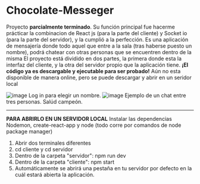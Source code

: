 # Chocolate-Messeger
Proyecto **parcialmente terminado**. Su función principal fue hacerme prácticar la combinacion de React js (para la parte del cliente) y Socket io (para la parte del servidor), y la cumplió a la perfección. Es una aplicación de mensajería donde todo aquel que entre a la sala (tras haberse puesto un nombre), podrá chatear con otras personas que se encuentren dentro de la misma
El proyecto está dividido en dos partes, la primera donde esta la interfaz del cliente, y la otra del servidor propio que la aplicación tiene. 
**¡El código ya es descargable y ejecutable para ser probado!** Aún no esta disponible de manera online, pero se puede descargar y abrir en un seridor local 

![image](https://user-images.githubusercontent.com/92605825/222844154-a27172e8-5a62-4c3f-aec3-1d55cc99130f.png)
Log in para elegir un nombre.
![image](https://user-images.githubusercontent.com/92605825/222845543-5990aedb-23d6-460a-bc5a-f25a27096e35.png)
Ejemplo de un chat entre tres personas. Salúd campeón.

-----------------------------------------------------------------------------------------------------------------------------

**PARA ABRIRLO EN UN SERVIDOR LOCAL**
Instalar las dependencias Nodemon, create-react-app y node (todo corre por comandos de node package manager)

1. Abrir dos terminales diferentes
2. cd cliente y cd servidor
3. Dentro de la carpeta "servidor": npm run dev
4. Dentro de la carpeta "cliente": npm start
5. Automáticamente se abrirá una pestaña en tu servidor por defecto en la cuál estará abierta la aplicación.
